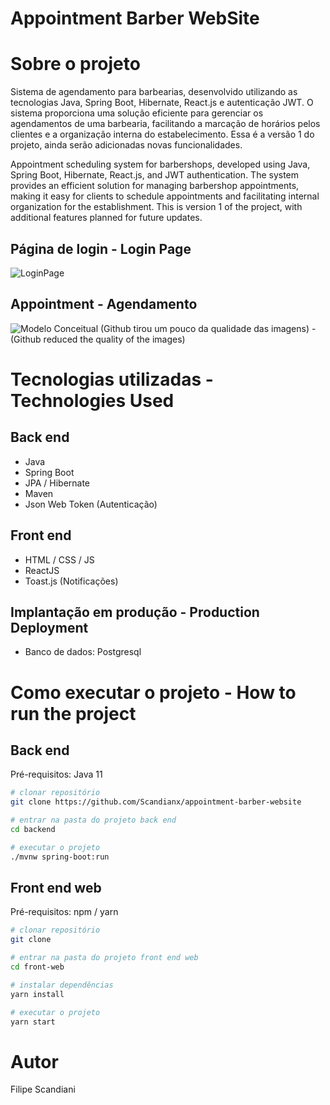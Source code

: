 # Appointment Barber WebSite
 
# Sobre o projeto



Sistema de agendamento para barbearias, desenvolvido utilizando as tecnologias Java, Spring Boot, Hibernate, React.js e autenticação JWT. O sistema proporciona uma solução eficiente para gerenciar os agendamentos de uma barbearia, facilitando a marcação de horários pelos clientes e a organização interna do estabelecimento. Essa é a versão 1 do projeto, ainda serão adicionadas novas funcionalidades. 

Appointment scheduling system for barbershops, developed using Java, Spring Boot, Hibernate, React.js, and JWT authentication. The system provides an efficient solution for managing barbershop appointments, making it easy for clients to schedule appointments and facilitating internal organization for the establishment. This is version 1 of the project, with additional features planned for future updates.

## Página de login - Login Page
![LoginPage](https://github.com/Scandianx/appointment-barber-website2/blob/main/assets/Sem%20t%C3%ADtulo.gif)

## Appointment - Agendamento
![Modelo Conceitual](https://github.com/Scandianx/appointment-barber-website2/blob/main/assets/Sem%20t%C3%ADtulo2.gif)
(Github tirou um pouco da qualidade das imagens) - (Github reduced the quality of the images)


# Tecnologias utilizadas - Technologies Used
## Back end
- Java
- Spring Boot
- JPA / Hibernate
- Maven
- Json Web Token (Autenticação)
## Front end
- HTML / CSS / JS 
- ReactJS
- Toast.js (Notificações)
  
  
## Implantação em produção - Production Deployment
- Banco de dados: Postgresql

# Como executar o projeto - How to run the project 

## Back end
Pré-requisitos: Java 11

```bash
# clonar repositório
git clone https://github.com/Scandianx/appointment-barber-website

# entrar na pasta do projeto back end
cd backend

# executar o projeto
./mvnw spring-boot:run
```

## Front end web
Pré-requisitos: npm / yarn

```bash
# clonar repositório
git clone 

# entrar na pasta do projeto front end web
cd front-web

# instalar dependências
yarn install

# executar o projeto
yarn start
```

# Autor

Filipe Scandiani 



